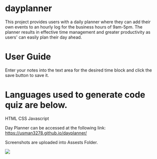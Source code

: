 # dayplanner

This project provides users with a daily planner where they can add their own events to an hourly log for the business hours of 9am-5pm. The planner results in effective time management and greater productivity as users' can easily plan their day ahead.

# User Guide

Enter your notes into the text area for the desired time block and click the save button to save it.

# Languages used to generate code quiz are below.

HTML
CSS
Javascript

Day Planner can be accessed at the following link: https://usman3278.github.io/dayplanner/

Screenshots are uploaded into Assests Folder.

![](images/Dayplanner_BookTime.png)


